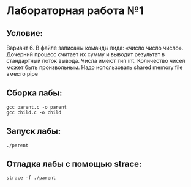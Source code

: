 # Лабораторная работа №1

## Условие:

Вариант 6. В файле записаны команды вида: «число число число». Дочерний процесс
считает их сумму и выводит результат в стандартный поток вывода. Числа имеют тип int.
Количество чисел может быть произвольным. Надо использовать shared memory file вместо pipe

## Сборка лабы:

```
gcc parent.c -o parent
gcc child.c -o child
```

## Запуск лабы:

```
./parent
```

## Отладка лабы с помощью strace:

```
strace -f ./parent
```
